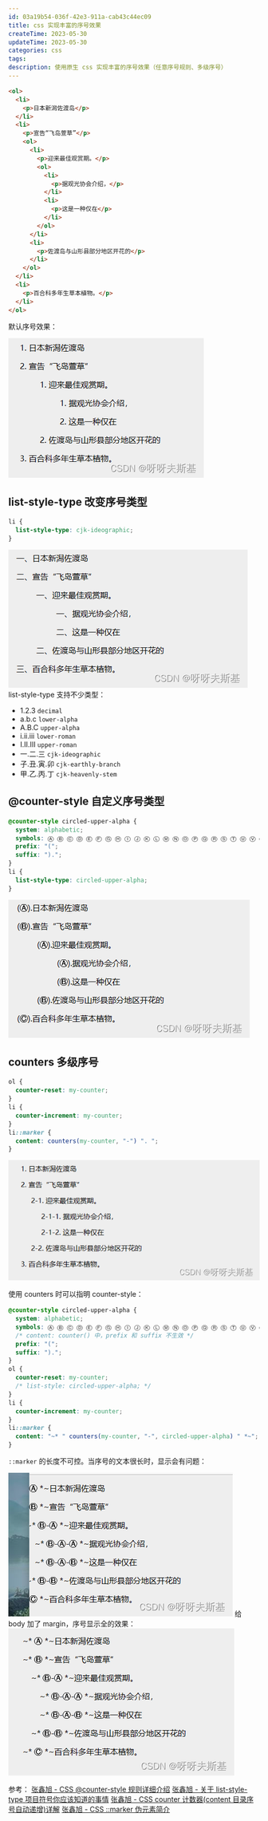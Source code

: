 ```yaml
---
id: 03a19b54-036f-42e3-911a-cab43c44ec09
title: css 实现丰富的序号效果
createTime: 2023-05-30
updateTime: 2023-05-30
categories: css
tags:
description: 使用原生 css 实现丰富的序号效果（任意序号规则、多级序号）
---
```


```html
<ol>
  <li>
    <p>日本新潟佐渡岛</p>
  </li>
  <li>
    <p>宣告“飞岛萱草”</p>
    <ol>
      <li>
        <p>迎来最佳观赏期。</p>
        <ol>
          <li>
            <p>据观光协会介绍，</p>
          </li>
          <li>
            <p>这是一种仅在</p>
          </li>
        </ol>
      </li>
      <li>
        <p>佐渡岛与山形县部分地区开花的</p>
      </li>
    </ol>
  </li>
  <li>
    <p>百合科多年生草本植物。</p>
  </li>
</ol>
```

默认序号效果：

![在这里插入图片描述](..\post-assets\1dc44685-fa03-4057-8171-b09578a4d475.png)

## list-style-type 改变序号类型

```css
li {
  list-style-type: cjk-ideographic;
}
```

![在这里插入图片描述](..\post-assets\33e1374f-d304-4855-9d7c-d5c325ba3d41.png)
list-style-type 支持不少类型：

- 1.2.3 `decimal`
- a.b.c `lower-alpha `
- A.B.C `upper-alpha `
- i.ii.iii `lower-roman`
- I.II.III `upper-roman`
- 一.二.三 `cjk-ideographic`
- 子.丑.寅.卯 `cjk-earthly-branch`
- 甲.乙.丙.丁 `cjk-heavenly-stem`

## @counter-style 自定义序号类型

```css
@counter-style circled-upper-alpha {
  system: alphabetic;
  symbols: Ⓐ Ⓑ Ⓒ Ⓓ Ⓔ Ⓕ Ⓖ Ⓗ Ⓘ Ⓙ Ⓚ Ⓛ Ⓜ Ⓝ Ⓞ Ⓟ Ⓠ Ⓡ Ⓢ Ⓣ Ⓤ Ⓥ Ⓦ Ⓧ Ⓨ Ⓩ;
  prefix: "(";
  suffix: ").";
}
li {
  list-style-type: circled-upper-alpha;
}
```

![在这里插入图片描述](..\post-assets\12dc531e-5e45-4b7a-aaf4-ced8a6f7c4b8.png)

## counters 多级序号

```css
ol {
  counter-reset: my-counter;
}
li {
  counter-increment: my-counter;
}
li::marker {
  content: counters(my-counter, "-") ". ";
}
```

![在这里插入图片描述](..\post-assets\b8e898b3-6c47-4cb3-be35-19666ec657ed.png)

使用 counters 时可以指明 counter-style：

```css
@counter-style circled-upper-alpha {
  system: alphabetic;
  symbols: Ⓐ Ⓑ Ⓒ Ⓓ Ⓔ Ⓕ Ⓖ Ⓗ Ⓘ Ⓙ Ⓚ Ⓛ Ⓜ Ⓝ Ⓞ Ⓟ Ⓠ Ⓡ Ⓢ Ⓣ Ⓤ Ⓥ Ⓦ Ⓧ Ⓨ Ⓩ;
  /* content: counter() 中，prefix 和 suffix 不生效 */
  prefix: "(";
  suffix: ").";
}
ol {
  counter-reset: my-counter;
  /* list-style: circled-upper-alpha; */
}
li {
  counter-increment: my-counter;
}
li::marker {
  content: "~* " counters(my-counter, "-", circled-upper-alpha) " *~";
}
```

`::marker` 的长度不可控。当序号的文本很长时，显示会有问题：

![在这里插入图片描述](..\post-assets\9ecce454-851b-4e80-a18e-24961d0da481.png)
给 body 加了 margin，序号显示全的效果：
![在这里插入图片描述](..\post-assets\48296f3f-40bb-42f9-b2f1-a06b5de8dc19.png)

参考：
[张鑫旭 - CSS @counter-style 规则详细介绍](https://www.zhangxinxu.com/wordpress/2021/10/css-counter-style/)
[张鑫旭 - 关于 list-style-type 项目符号你应该知道的事情](https://www.zhangxinxu.com/wordpress/2022/11/about-css-list-style-type-item/)
[张鑫旭 - CSS counter 计数器(content 目录序号自动递增)详解](https://www.zhangxinxu.com/wordpress/2014/08/css-counters-automatic-number-content/)
[张鑫旭 - CSS ::marker 伪元素简介](https://www.zhangxinxu.com/wordpress/2021/02/css-marker-pseudo-element/)
